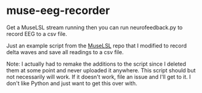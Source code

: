 # muse-eeg-recorder
Get a MuseLSL stream running then you can run neurofeedback.py to record EEG to a csv file. 

Just an example script from the [MuseLSL](https://github.com/alexandrebarachant/muse-lsl) repo that I modified to record delta waves and save all readings to a csv file. 


Note: I actually had to remake the additions to the script since I deleted them at some point and never uploaded it anywhere. This script should but not necessarily will work. If it doesn't work, file an issue and I'll get to it. I don't like Python and just want to get this over with. 
